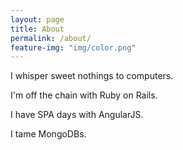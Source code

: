 ```yaml
---
layout: page
title: About
permalink: /about/
feature-img: "img/color.png"
---
```


I whisper sweet nothings to computers.

I'm off the chain with Ruby on Rails.

I have SPA days with AngularJS. 

I tame MongoDBs.



